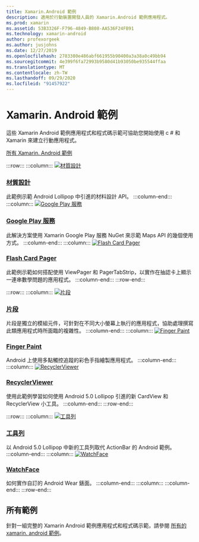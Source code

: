 ```yaml
---
title: Xamarin.Android 範例
description: 適用於行動裝置開發人員的 Xamarin.Android 範例應用程式。
ms.prod: xamarin
ms.assetid: 53B3326F-F796-4849-B808-AA536F24FB91
ms.technology: xamarin-android
author: profexorgeek
ms.author: jusjohns
ms.date: 12/27/2019
ms.openlocfilehash: 2783380e486abf661955b90400a3a38a0c49bb94
ms.sourcegitcommit: 4e399f6fa72993b9580d41b93050be935544ffaa
ms.translationtype: MT
ms.contentlocale: zh-TW
ms.lasthandoff: 09/29/2020
ms.locfileid: "91457922"
---
```

# <a name="xamarinandroid-samples"></a>Xamarin. Android 範例

這些 Xamarin Android 範例應用程式和程式碼示範可協助您開始使用 c # 和 Xamarin 來建立行動應用程式。

[所有 Xamarin. Android 範例](/samples/browse/?products=xamarin&term=Xamarin.Android)

:::row:::
    :::column:::
[![材質設計](images/material-design.png)](/samples/xamarin/monodroid-samples/android50-googleio2014master/)

### <a name="material-design"></a>[材質設計](/samples/xamarin/monodroid-samples/android50-googleio2014master/)

此範例示範 Android Lollipop 中引進的材料設計 API。
  :::column-end:::
    :::column:::
[![Google Play 服務](images/gps.png)](/samples/xamarin/monodroid-samples/googleplayservices/)

### <a name="google-play-services"></a>[Google Play 服務](/samples/xamarin/monodroid-samples/googleplayservices/)

此解決方案使用 Xamarin Google Play 服務 NuGet 來示範 Maps API 的幾個使用方式。
  :::column-end:::
    :::column:::
[![Flash Card Pager](images/flash.png)](/samples/xamarin/monodroid-samples/userinterface-flashcardpager/)

### <a name="flash-card-pager"></a>[Flash Card Pager](/samples/xamarin/monodroid-samples/userinterface-flashcardpager/)

此範例示範如何搭配使用 ViewPager 和 PagerTabStrip，以實作在抽認卡上顯示一連串數學問題的應用程式。
  :::column-end:::
:::row-end:::

:::row:::
    :::column:::
[![片段](images/fragments.png)](/samples/xamarin/monodroid-samples/fragmentswalkthrough/)

### <a name="fragments"></a>[片段](/samples/xamarin/monodroid-samples/fragmentswalkthrough/)

片段是獨立的模組元件，可針對在不同大小螢幕上執行的應用程式，協助處理撰寫此類應用程式時所面臨的複雜性。
    :::column-end:::
    :::column:::
[![Finger Paint](images/fingerpaint.png)](/samples/xamarin/monodroid-samples/applicationfundamentals-fingerpaint/)

### <a name="finger-paint"></a>[Finger Paint](/samples/xamarin/monodroid-samples/applicationfundamentals-fingerpaint/)

Android 上使用多點觸控追蹤的彩色手指繪製應用程式。
    :::column-end:::
    :::column:::
[![RecyclerViewer](images/recycler.png)](/samples/xamarin/monodroid-samples/android50-recyclerviewer/)

### <a name="recyclerviewer"></a>[RecyclerViewer](/samples/xamarin/monodroid-samples/android50-recyclerviewer/)

使用此範例學習如何使用 Android 5.0 Lollipop 引進的新 CardView 和 RecyclerView 小工具。
    :::column-end:::
:::row-end:::

:::row:::
    :::column:::
[![工具列](images/toolbar.png)](/samples/xamarin/monodroid-samples/android50-toolbar/)

### <a name="toolbar"></a>[工具列](/samples/xamarin/monodroid-samples/android50-toolbar/)

以 Android 5.0 Lollipop 中新的工具列取代 ActionBar 的 Android 範例。
    :::column-end:::
    :::column:::
[![WatchFace](images/watchface.png)](/samples/xamarin/monodroid-samples/wear-watchface/)

### <a name="watchface"></a>[WatchFace](/samples/xamarin/monodroid-samples/wear-watchface/)

如何實作自訂的 Android Wear 錶面。
    :::column-end:::
    :::column:::
    :::column-end:::
:::row-end:::

## <a name="all-samples"></a>所有範例

針對一組完整的 Xamarin Android 範例應用程式和程式碼示範，請參閱 [所有的 xamarin. android 範例](/samples/browse/?products=xamarin&term=Xamarin.Android)。